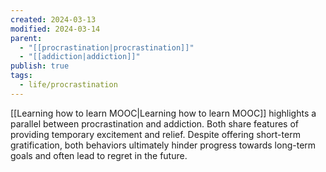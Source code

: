 ```yaml
---
created: 2024-03-13
modified: 2024-03-14
parent:
  - "[[procrastination|procrastination]]"
  - "[[addiction|addiction]]"
publish: true
tags:
  - life/procrastination
---
```


[[Learning how to learn MOOC|Learning how to learn MOOC]] highlights a parallel between procrastination and addiction. Both share features of providing temporary excitement and relief.  Despite offering short-term gratification, both behaviors ultimately hinder progress towards long-term goals and often lead to regret in the future.